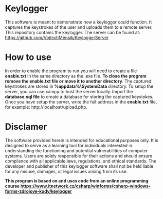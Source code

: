 # Keylogger
This software is meant to demonstrate how a keylogger could function. It captures the keystrokes of the user and uploads them to a remote server. This repository contains the keylogger. The server can be found at: https://github.com/VojtechMensik/KeyloggerServer
# How to use
In order to enable the program to run you will need to create a file **enable.txt** in the same directory as the .exe file. **To close the program remove the enable.txt file or move it to another directory**.
The captured keystrokes are stored  in **%appdata%\SystemData** directory. To setup the server, you can use xampp to host the server locally. Import the **database.sql file** to create a database for storing the captured keystokes. 
Once you have setup the server, write the full address in the **enable.txt** file, for example: http://localhost/upload.php.
# Disclamer
 The software provided herein is intended for educational purposes only. It is designed to serve as a learning tool for individuals interested in understanding the functioning and potential vulnerabilities of computer systems.
Users are solely responsible for their actions and should ensure compliance with all applicable laws, regulations, and ethical standards. The developer and publisher of this keylogger software shall not be held liable for any misuse, damages, or legal issues arising from its use.

**This program is based on and uses code from an online programming course https://www.itnetwork.cz/csharp/winforms/csharp-windows-forms-zdrojove-kody/keylogger**
